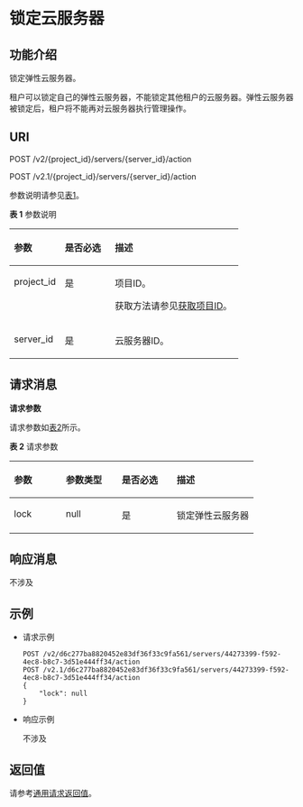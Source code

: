 # 锁定云服务器<a name="ZH-CN_TOPIC_0065817690"></a>

## 功能介绍<a name="zh-cn_topic_0057973175_section39224329"></a>

锁定弹性云服务器。

租户可以锁定自己的弹性云服务器，不能锁定其他租户的云服务器。弹性云服务器被锁定后，租户将不能再对云服务器执行管理操作。

## URI<a name="zh-cn_topic_0057973175_section17474649"></a>

POST /v2/\{project\_id\}/servers/\{server\_id\}/action

POST /v2.1/\{project\_id\}/servers/\{server\_id\}/action

参数说明请参见[表1](#zh-cn_topic_0057973175_table32475667)。

**表 1**  参数说明

<a name="zh-cn_topic_0057973175_table32475667"></a>
<table><thead align="left"><tr id="zh-cn_topic_0057973175_row44937496"><th class="cellrowborder" valign="top" width="22.24%" id="mcps1.2.4.1.1"><p id="p5187119"><a name="p5187119"></a><a name="p5187119"></a>参数</p>
</th>
<th class="cellrowborder" valign="top" width="21.87%" id="mcps1.2.4.1.2"><p id="p17503500"><a name="p17503500"></a><a name="p17503500"></a>是否必选</p>
</th>
<th class="cellrowborder" valign="top" width="55.88999999999999%" id="mcps1.2.4.1.3"><p id="p8497414"><a name="p8497414"></a><a name="p8497414"></a>描述</p>
</th>
</tr>
</thead>
<tbody><tr id="zh-cn_topic_0057973175_row1664874"><td class="cellrowborder" valign="top" width="22.24%" headers="mcps1.2.4.1.1 "><p id="zh-cn_topic_0057973175_p637140"><a name="zh-cn_topic_0057973175_p637140"></a><a name="zh-cn_topic_0057973175_p637140"></a>project_id</p>
</td>
<td class="cellrowborder" valign="top" width="21.87%" headers="mcps1.2.4.1.2 "><p id="zh-cn_topic_0057973175_p51608407"><a name="zh-cn_topic_0057973175_p51608407"></a><a name="zh-cn_topic_0057973175_p51608407"></a>是</p>
</td>
<td class="cellrowborder" valign="top" width="55.88999999999999%" headers="mcps1.2.4.1.3 "><p id="p37593705"><a name="p37593705"></a><a name="p37593705"></a>项目ID。</p>
<p id="p1180512217438"><a name="p1180512217438"></a><a name="p1180512217438"></a>获取方法请参见<a href="获取项目ID.md">获取项目ID</a>。</p>
</td>
</tr>
<tr id="zh-cn_topic_0057973175_row41565035"><td class="cellrowborder" valign="top" width="22.24%" headers="mcps1.2.4.1.1 "><p id="zh-cn_topic_0057973175_p11324657"><a name="zh-cn_topic_0057973175_p11324657"></a><a name="zh-cn_topic_0057973175_p11324657"></a>server_id</p>
</td>
<td class="cellrowborder" valign="top" width="21.87%" headers="mcps1.2.4.1.2 "><p id="zh-cn_topic_0057973175_p44882061"><a name="zh-cn_topic_0057973175_p44882061"></a><a name="zh-cn_topic_0057973175_p44882061"></a>是</p>
</td>
<td class="cellrowborder" valign="top" width="55.88999999999999%" headers="mcps1.2.4.1.3 "><p id="zh-cn_topic_0057973175_p11568292"><a name="zh-cn_topic_0057973175_p11568292"></a><a name="zh-cn_topic_0057973175_p11568292"></a>云服务器ID。</p>
</td>
</tr>
</tbody>
</table>

## 请求消息<a name="zh-cn_topic_0057973175_section55444361"></a>

**请求参数**

请求参数如[表2](#zh-cn_topic_0057973175_table18228066)所示。

**表 2**  请求参数

<a name="zh-cn_topic_0057973175_table18228066"></a>
<table><thead align="left"><tr id="zh-cn_topic_0057973175_row66497515"><th class="cellrowborder" valign="top" width="21.240000000000002%" id="mcps1.2.5.1.1"><p id="zh-cn_topic_0057973175_p17589653"><a name="zh-cn_topic_0057973175_p17589653"></a><a name="zh-cn_topic_0057973175_p17589653"></a>参数</p>
</th>
<th class="cellrowborder" valign="top" width="22.93%" id="mcps1.2.5.1.2"><p id="zh-cn_topic_0057973175_p15475779"><a name="zh-cn_topic_0057973175_p15475779"></a><a name="zh-cn_topic_0057973175_p15475779"></a>参数类型</p>
</th>
<th class="cellrowborder" valign="top" width="22.56%" id="mcps1.2.5.1.3"><p id="zh-cn_topic_0057973175_p45578590"><a name="zh-cn_topic_0057973175_p45578590"></a><a name="zh-cn_topic_0057973175_p45578590"></a>是否必选</p>
</th>
<th class="cellrowborder" valign="top" width="33.269999999999996%" id="mcps1.2.5.1.4"><p id="zh-cn_topic_0057973175_p878285"><a name="zh-cn_topic_0057973175_p878285"></a><a name="zh-cn_topic_0057973175_p878285"></a>描述</p>
</th>
</tr>
</thead>
<tbody><tr id="zh-cn_topic_0057973175_row4032249"><td class="cellrowborder" valign="top" width="21.240000000000002%" headers="mcps1.2.5.1.1 "><p id="zh-cn_topic_0057973175_p58176713"><a name="zh-cn_topic_0057973175_p58176713"></a><a name="zh-cn_topic_0057973175_p58176713"></a>lock</p>
</td>
<td class="cellrowborder" valign="top" width="22.93%" headers="mcps1.2.5.1.2 "><p id="zh-cn_topic_0057973175_p14693285"><a name="zh-cn_topic_0057973175_p14693285"></a><a name="zh-cn_topic_0057973175_p14693285"></a>null</p>
</td>
<td class="cellrowborder" valign="top" width="22.56%" headers="mcps1.2.5.1.3 "><p id="zh-cn_topic_0057973175_p49305462"><a name="zh-cn_topic_0057973175_p49305462"></a><a name="zh-cn_topic_0057973175_p49305462"></a>是</p>
</td>
<td class="cellrowborder" valign="top" width="33.269999999999996%" headers="mcps1.2.5.1.4 "><p id="zh-cn_topic_0057973175_p34319524"><a name="zh-cn_topic_0057973175_p34319524"></a><a name="zh-cn_topic_0057973175_p34319524"></a>锁定弹性云服务器</p>
</td>
</tr>
</tbody>
</table>

## 响应消息<a name="zh-cn_topic_0057973175_section7967191653319"></a>

不涉及

## 示例<a name="zh-cn_topic_0057973175_section1296841643314"></a>

-   请求示例

    ```
    POST /v2/d6c277ba8820452e83df36f33c9fa561/servers/44273399-f592-4ec8-b8c7-3d51e444ff34/action
    POST /v2.1/d6c277ba8820452e83df36f33c9fa561/servers/44273399-f592-4ec8-b8c7-3d51e444ff34/action
    {
        "lock": null
    }
    ```

-   响应示例

    不涉及


## 返回值<a name="zh-cn_topic_0057973175_section40414779"></a>

请参考[通用请求返回值](通用请求返回值.md)。

